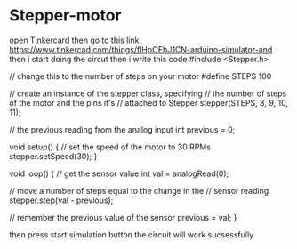 # Stepper-motor
open Tinkercard then go to this link https://www.tinkercad.com/things/flHpOFbJ1CN-arduino-simulator-and
then i start doing the circut 
then i write this code 
#include <Stepper.h>

// change this to the number of steps on your motor
#define STEPS 100

// create an instance of the stepper class, specifying
// the number of steps of the motor and the pins it's
// attached to
Stepper stepper(STEPS, 8, 9, 10, 11);

// the previous reading from the analog input
int previous = 0;

void setup() {
  // set the speed of the motor to 30 RPMs
  stepper.setSpeed(30);
}

void loop() {
  // get the sensor value
  int val = analogRead(0);

  // move a number of steps equal to the change in the
  // sensor reading
  stepper.step(val - previous);

  // remember the previous value of the sensor
  previous = val;
}

then press start simulation button 
the circuit will work sucsessfully 
